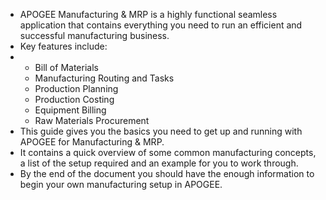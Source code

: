 - APOGEE Manufacturing & MRP is a highly functional seamless application that contains everything you need to run an efficient and successful manufacturing business.
- Key features include:
- <ul>
      <li>Bill of Materials</li>
      <li>Manufacturing Routing and Tasks</li>
      <li>Production Planning</li>
      <li>Production Costing</li>
      <li>Equipment Billing</li>
      <li>Raw Materials Procurement</li>
  </ul>
- This guide gives you the basics you need to get up and running with APOGEE for Manufacturing & MRP.
- It contains a quick overview of some common manufacturing concepts, a list of the setup required and an example for you to work through.
- By the end of the document you should have the enough information to begin your own manufacturing setup in APOGEE.